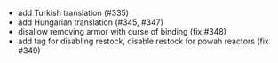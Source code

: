 - add Turkish translation (#335)
- add Hungarian translation (#345, #347)
- disallow removing armor with curse of binding (fix #348)
- add tag for disabling restock, disable restock for powah reactors (fix #349)

